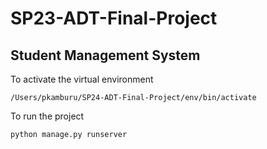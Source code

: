 # SP23-ADT-Final-Project
## Student Management System

To activate the virtual environment
```
/Users/pkamburu/SP24-ADT-Final-Project/env/bin/activate
```

To run the project
```
python manage.py runserver
```
